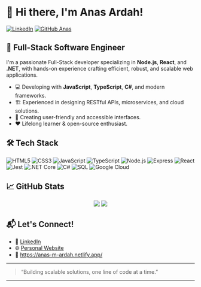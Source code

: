 # 👋 Hi there, I'm Anas Ardah!

[![LinkedIn](https://img.shields.io/badge/LinkedIn-anas--alardah-blue?logo=linkedin)](https://www.linkedin.com/in/anas-alardah)
[![GitHub Anas](https://img.shields.io/github/followers/Anas-M-Ardah?label=Follow&style=social)](https://github.com/Anas-M-Ardah)

## 🚀 Full-Stack Software Engineer

I'm a passionate Full-Stack developer specializing in **Node.js**, **React**, and **.NET**, with hands-on experience crafting efficient, robust, and scalable web applications.

- 💻 Developing with **JavaScript**, **TypeScript**, **C#**, and modern frameworks.
- 🏗️ Experienced in designing RESTful APIs, microservices, and cloud solutions.
- 🎨 Creating user-friendly and accessible interfaces.
- ❤️ Lifelong learner & open-source enthusiast.

## 🛠️ Tech Stack

![HTML5](https://img.shields.io/badge/HTML5-E34F26?logo=html5&logoColor=white)
![CSS3](https://img.shields.io/badge/CSS3-1572B6?logo=css3&logoColor=white)
![JavaScript](https://img.shields.io/badge/JavaScript-F7DF1E?logo=javascript&logoColor=black)
![TypeScript](https://img.shields.io/badge/TypeScript-007ACC?logo=typescript&logoColor=white)
![Node.js](https://img.shields.io/badge/Node.js-339933?logo=nodedotjs&logoColor=white)
![Express](https://img.shields.io/badge/Express-000000?logo=express&logoColor=white)
![React](https://img.shields.io/badge/React-61DAFB?logo=react&logoColor=white)
![Jest](https://img.shields.io/badge/Jest-C21325?logo=jest&logoColor=white)
![.NET Core](https://img.shields.io/badge/.NET%20Core-512BD4?logo=dotnet&logoColor=white)
![C#](https://img.shields.io/badge/C%23-239120?logo=c-sharp&logoColor=white)
![SQL](https://img.shields.io/badge/SQL-4479A1?logo=postgresql&logoColor=white)
![Google Cloud](https://img.shields.io/badge/Google%20Cloud-4285F4?logo=googlecloud&logoColor=white)

## 📈 GitHub Stats

<p align="center">
  <img src="https://github-readme-stats.vercel.app/api?username=Anas-M-Ardah&show_icons=true&hide_title=true" />
  <img src="https://github-readme-stats.vercel.app/api/top-langs/?username=Anas-M-Ardah&layout=compact" />
</p>

## 📬 Let's Connect!

- 💼 [LinkedIn](https://www.linkedin.com/in/anas-alardah)
- 🌐 [Personal Website](https://anas-m-ardah.netlify.app/) 
- 📧 https://anas-m-ardah.netlify.app/

---

> “Building scalable solutions, one line of code at a time.”

---
